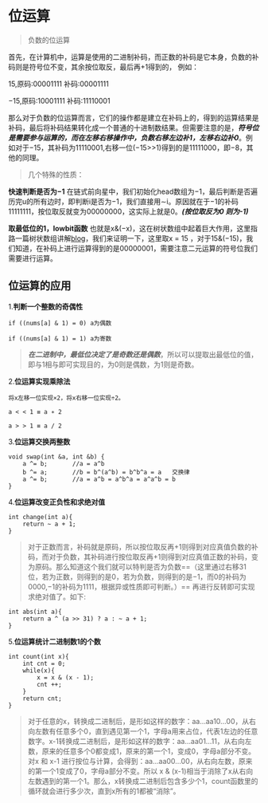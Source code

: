 # 位运算

>负数的位运算

首先，在计算机中，运算是使用的二进制补码，而正数的补码是它本身，负数的补码则是符号位不变，其余按位取反，最后再+1得到的， 例如：

15,原码:00001111 补码:00001111

−15,原码:10001111 补码:11110001

那么对于负数的位运算而言，它们的操作都是建立在补码上的，得到的运算结果是补码，最后将补码结果转化成一个普通的十进制数结果。但需要注意的是，***符号位是需要参与运算的，而在左移右移操作中，负数右移左边补1，左移右边补0***。例如对于−15，其补码为11110001,右移一位(−15>>1)得到的是11111000，即−8，其他的同理。

>几个特殊的性质：

**快速判断是否为−1**
在链式前向星中，我们初始化head数组为−1，最后判断是否遍历完u的所有边时，即判断i是否为−1，我们直接用∼i。原因就在于−1的补码11111111，按位取反就变为00000000，这实际上就是0。***(按位取反为0 则为-1)***

**取最低位的1，lowbit函数**
也就是x&(−x)，这在树状数组中起着巨大作用，这里指路一篇树状数组讲解[blog](https://blog.csdn.net/hzf0701/article/details/116208699?ops_request_misc=%257B%2522request%255Fid%2522%253A%2522162212420516780264027190%2522%252C%2522scm%2522%253A%252220140713.130102334.pc%255Fblog.%2522%257D&request_id=162212420516780264027190&biz_id=0&utm_medium=distribute.pc_search_result.none-task-blog-2~blog~first_rank_v2~rank_v29-1-116208699.nonecase&utm_term=%E6%A0%91%E7%8A%B6%E6%95%B0%E7%BB%84&spm=1018.2226.3001.4450)，我们来证明一下，这里取x = 15 ，对于15&(−15)，我们知道，在补码上进行运算得到的是00000001，需要注意二元运算的符号位我们需要进行运算。

## 位运算的应用

1.**判断一个整数的奇偶性**

    if ((nums[a] & 1) = 0) a为偶数

    if ((nums[a] & 1) = 1) a为寄数

>***在二进制中，最低位决定了是奇数还是偶数***，所以可以提取出最低位的值，即与1相与即可实现目的，为0则是偶数，为1则是奇数。

2.**位运算实现乘除法**

    将x左移一位实现×2，将x右移一位实现÷2。

    a < < 1 ≡ a ∗ 2

    a > > 1 ≡ a / 2

3.**位运算交换两整数**

    void swap(int &a, int &b) {
        a ^= b;       //a = a^b
        b ^= a;       //b = b^(a^b) = b^b^a = a   交换律
        a ^= b;       //a = a^b = a^b^a = a^a^b = b
    }

4.**位运算改变正负性和求绝对值**

    int change(int a){
        return ~ a + 1;
    }

>对于正数而言，补码就是原码，所以按位取反再+1则得到对应真值负数的补码，而对于负数，其补码进行按位取反再+1则得到对应真值正数的补码，变为原码。那么知道这个我们就可以特判是否为负数==（这里通过右移31位，若为正数，则得到的是0，若为负数，则得到的是−1，而0的补码为0000,−1的补码为1111，根据异或性质即可判断。）== 再进行反转即可实现求绝对值了。如下:

    int abs(int a){
        return a ^ (a >> 31) ? a : ~ a + 1;
    }

5.**位运算统计二进制数1的个数**

    int count(int x){
        int cnt = 0;
        while(x){
            x = x & (x - 1);
            cnt ++;
        }
        return cnt;
    } 

>对于任意的x，转换成二进制后，是形如这样的数字：aa…aa10…00，从右向左数有任意多个0，直到遇见第一个1，字母a用来占位，代表1左边的任意数字。x-1转换成二进制后，是形如这样的数字：aa…aa01…11，从右向左数，原来的任意多个0都变成1，原来的第一个1，变成0，字母a部分不变。对x 和 x-1 进行按位与计算，会得到：aa…aa00…00，从右向左数，原来的第一个1变成了0，字母a部分不变。所以 x & (x-1)相当于消除了x从右向左数遇到的第一个1。那么，x转换成二进制后包含多少个1，count函数里的循环就会进行多少次，直到x所有的1都被“消除”。
